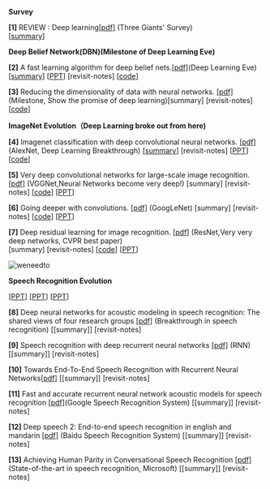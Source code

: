 
 **Survey**

**[1]** REVIEW : Deep learning[[pdf]](http://www.cs.toronto.edu/~hinton/absps/NatureDeepReview.pdf) (Three Giants' Survey)   
[[summary](https://github.com/gopala-kr/summary/blob/master/summaries/Week-1/REVIEW-Deep%20learning.md)]


**Deep Belief Network(DBN)(Milestone of Deep Learning Eve)**

**[2]** A fast learning algorithm for deep belief nets.[[pdf]](http://www.cs.toronto.edu/~hinton/absps/ncfast.pdf)(Deep Learning Eve) 
[[summary](https://github.com/gopala-kr/summary/blob/master/summaries/Week-1/A%20Fast%20Learning%20Algorithm%20for%20Deep%20Belief%20Nets.md)]  [[PPT](https://github.com/gopala-kr/summary/blob/master/summaries/Week-1/Deep_Belief_nets.pptx)]  [revisit-notes] [[code](https://github.com/albertbup/deep-belief-network)]

**[3]** Reducing the dimensionality of data with neural networks. [[pdf]](http://www.cs.toronto.edu/~hinton/science.pdf) (Milestone, Show the promise of deep learning)[summary] [revisit-notes] [[code](https://github.com/Cospel/rbm-ae-tf)]



**ImageNet Evolution（Deep Learning broke out from here)**

**[4]** Imagenet classification with deep convolutional neural networks. [[pdf]](http://papers.nips.cc/paper/4824-imagenet-classification-with-deep-convolutional-neural-networks.pdf) (AlexNet, Deep Learning Breakthrough) 
[[summary](https://github.com/gopala-kr/summary/blob/master/summaries/Week-1/ImageNet.md)]  [revisit-notes]  [[PPT](http://vision.stanford.edu/teaching/cs231b_spring1415/slides/alexnet_tugce_kyunghee.pdf)] [[code](https://github.com/dontfollowmeimcrazy/imagenet)]


**[5]** Very deep convolutional networks for large-scale image recognition. [[pdf]](https://arxiv.org/pdf/1409.1556.pdf) (VGGNet,Neural Networks become very deep!) 
[summary]  [revisit-notes]  [[code](https://github.com/eltonlaw/vgg-cifar10)] [[PPT](https://github.com/gopala-kr/summary/blob/master/summaries/Week-1/cc3580_Simonyan.pptx)]

**[6]** Going deeper with convolutions. [[pdf]](http://www.cv-foundation.org/openaccess/content_cvpr_2015/papers/Szegedy_Going_Deeper_With_2015_CVPR_paper.pdf) (GoogLeNet) 
[summary]  [revisit-notes]  [[code](https://github.com/lim0606/caffe-googlenet-bn)] [[PPT](https://github.com/gopala-kr/summary/blob/master/summaries/Week-1/20170110033002!State_of_the_art_CNNs.pptx)]

**[7]** Deep residual learning for image recognition. [[pdf]](https://arxiv.org/pdf/1512.03385.pdf) (ResNet,Very very deep networks, CVPR best paper)  
[summary]  [revisit-notes]  [[code](https://github.com/KaimingHe/deep-residual-networks)] [[PPT](https://github.com/gopala-kr/summary/blob/master/summaries/Week-1/Hyeongseok_Deep_Residual_Learning_for_Image_Recognition.pptx)]

![weneedto](https://github.com/gopala-kr/summary/blob/master/summaries/Week-1/weneedto.JPG)


**Speech Recognition Evolution**

[[PPT](https://github.com/gopala-kr/summary/blob/master/summaries/Week-1/lec26_audio.pptx)] [[PPT](https://github.com/gopala-kr/summary/blob/master/summaries/Week-1/LiDeng-BerlinOct2015-ASR-GenDisc-4by3.pptx)] [[PPT](https://www.microsoft.com/en-us/research/wp-content/uploads/2017/07/HumansVsMachine-Afeka2017-invited.pdf)]

**[8]** Deep neural networks for acoustic modeling in speech recognition: The shared views of four research groups [[pdf]](http://cs224d.stanford.edu/papers/maas_paper.pdf) (Breakthrough in speech recognition)
[[summary]]  [revisit-notes]

**[9]** Speech recognition with deep recurrent neural networks [[pdf]](http://arxiv.org/pdf/1303.5778.pdf) (RNN)
[[summary]]  [revisit-notes]

**[10]** Towards End-To-End Speech Recognition with Recurrent Neural Networks[[pdf]](http://www.jmlr.org/proceedings/papers/v32/graves14.pdf)
[[summary]]  [revisit-notes]

**[11]** Fast and accurate recurrent neural network acoustic models for speech recognition [[pdf]](http://arxiv.org/pdf/1507.06947)(Google Speech Recognition System)
[[summary]]  [revisit-notes]

**[12]** Deep speech 2: End-to-end speech recognition in english and mandarin [[pdf]](https://arxiv.org/pdf/1512.02595.pdf) (Baidu Speech Recognition System)
[[summary]]  [revisit-notes]

**[13]** Achieving Human Parity in Conversational Speech Recognition [[pdf]](https://arxiv.org/pdf/1610.05256v1) (State-of-the-art in speech recognition, Microsoft)
[[summary]]  [revisit-notes]
